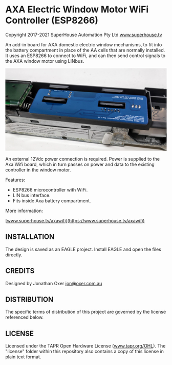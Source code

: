 AXA Electric Window Motor WiFi Controller (ESP8266)
===================================================
Copyright 2017-2021 SuperHouse Automation Pty Ltd  www.superhouse.tv  

An add-in board for AXA domestic electric window mechanisms, to fit
into the battery compartment in place of the AA cells that are normally
installed. It uses an ESP8266 to connect to WiFi, and can then send
control signals to the AXA window motor using LINbus.

![Axa Wifi PCB](Images/AXAWIFI-fit-test-2.jpg)

An external 12Vdc power connection is required. Power is supplied to
the Axa Wifi board, which in turn passes on power and data to the
existing controller in the window motor.

Features:

 * ESP8266 microcontroller with WiFi.
 * LIN bus interface.
 * Fits inside Axa battery compartment.

More information:

  [www.superhouse.tv/axawifi](https://www.superhouse.tv/axawifi)


INSTALLATION
------------
The design is saved as an EAGLE project. Install EAGLE and open the
files directly.


CREDITS
-------
Designed by Jonathan Oxer jon@oxer.com.au


DISTRIBUTION
------------
The specific terms of distribution of this project are governed by the
license referenced below.


LICENSE
-------
Licensed under the TAPR Open Hardware License (www.tapr.org/OHL).
The "license" folder within this repository also contains a copy of
this license in plain text format.

